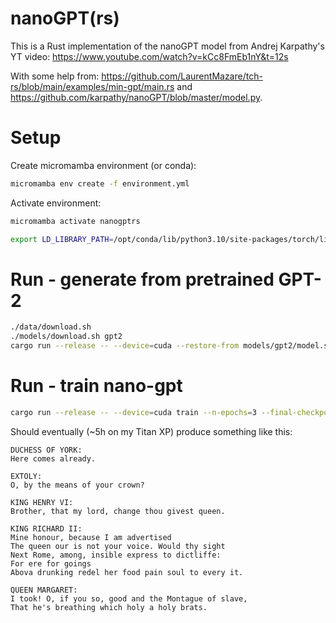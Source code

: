 # nanoGPT(rs)

This is a Rust implementation of the nanoGPT model from Andrej Karpathy's YT
video: https://www.youtube.com/watch?v=kCc8FmEb1nY&t=12s

With some help from: https://github.com/LaurentMazare/tch-rs/blob/main/examples/min-gpt/main.rs and
https://github.com/karpathy/nanoGPT/blob/master/model.py.

# Setup

Create micromamba environment (or conda):

```bash
micromamba env create -f environment.yml
```

Activate environment:

```bash
micromamba activate nanogptrs
```

```bash
export LD_LIBRARY_PATH=/opt/conda/lib/python3.10/site-packages/torch/lib/:$LD_LIBRARY_PATH
```

# Run - generate from pretrained GPT-2

```bash
./data/download.sh
./models/download.sh gpt2
cargo run --release -- --device=cuda --restore-from models/gpt2/model.safetensors generate --max-len 32 --prompt "Once upon a time" gpt2
```

# Run - train nano-gpt

```bash
cargo run --release -- --device=cuda train --n-epochs=3 --final-checkpoint-path=models/nanogptrs.safetensors nano-gpt
```

Should eventually (~5h on my Titan XP) produce something like this:

```
DUCHESS OF YORK:
Here comes already.

EXTOLY:
O, by the means of your crown?

KING HENRY VI:
Brother, that my lord, change thou givest queen.

KING RICHARD II:
Mine honour, because I am advertised
The queen our is not your voice. Would thy sight
Next Rome, among, insible express to dictliffe:
For ere for goings
Abova drunking redel her food pain soul to every it.

QUEEN MARGARET:
I took! O, if you so, good and the Montague of slave,
That he's breathing which holy a holy brats.
```
